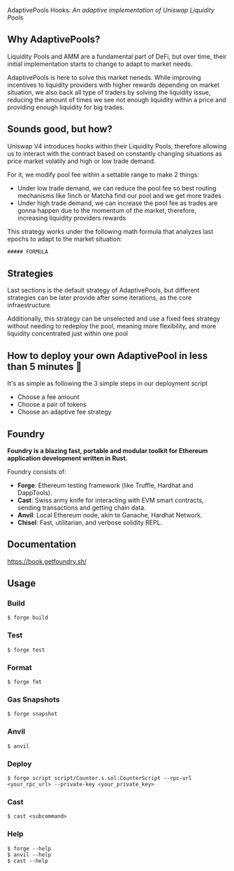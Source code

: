 AdaptivePools Hooks: *An adaptive implementation of Uniswap Liquidity Pools*


## Why AdaptivePools?
Liquidity Pools and AMM are a fundamental part of DeFi, but over time, their initial implementation starts to change to adapt to market needs.

AdaptivePools is here to solve this market neneds. While improving incentives to liquidity providers with higher rewards depending on market situation, we also back all type of traders by solving the liquidity issue, reducing the amount of times we see not enough liquidity within a price and providing enough liquidity for big trades.

## Sounds good, but how?
Uniswap V4 introduces hooks within their Liquidity Pools, therefore allowing us to interact with the contract based on constantly changing situations as price market volatily and high or low trade demand. 

For it, we modify pool fee within a settable range to make 2 things:
- Under low trade demand, we can reduce the pool fee so best routing mechanisms like 1inch or Matcha find our pool and we get more trades
- Under high trade demand, we can increase the pool fee as trades are gonna happen due to the momentum of the market, therefore, increasing liquidity providers rewards

This strategy works under the following math formula that analyzes last epochs to adapt to the market situation:
```latex
##### FORMULA
```

## Strategies
Last sections is the default strategy of AdaptivePools, but different strategies can be later provide after some iterations, as the core infraestructure

Additionally, this strategy can be unselected and use a fixed fees strategy without needing to redeploy the pool, meaning more flexibility, and more liquidity concentrated just within one pool 

## How to deploy your own AdaptivePool in less than 5 minutes 👀

It's as simple as following the 3 simple steps in our deployment script
- Choose a fee amount
- Choose a pair of tokens
- Choose an adaptive fee strategy

## Foundry

**Foundry is a blazing fast, portable and modular toolkit for Ethereum application development written in Rust.**

Foundry consists of:

-   **Forge**: Ethereum testing framework (like Truffle, Hardhat and DappTools).
-   **Cast**: Swiss army knife for interacting with EVM smart contracts, sending transactions and getting chain data.
-   **Anvil**: Local Ethereum node, akin to Ganache, Hardhat Network.
-   **Chisel**: Fast, utilitarian, and verbose solidity REPL.

## Documentation

https://book.getfoundry.sh/

## Usage

### Build

```shell
$ forge build
```

### Test

```shell
$ forge test
```

### Format

```shell
$ forge fmt
```

### Gas Snapshots

```shell
$ forge snapshot
```

### Anvil

```shell
$ anvil
```

### Deploy

```shell
$ forge script script/Counter.s.sol:CounterScript --rpc-url <your_rpc_url> --private-key <your_private_key>
```

### Cast

```shell
$ cast <subcommand>
```

### Help

```shell
$ forge --help
$ anvil --help
$ cast --help
```

